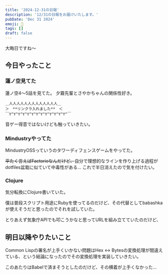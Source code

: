 ```yaml
---
title: '2024-12-31の日報'
description: '12/31の日報をお届けいたします。'
pubDate: 'Dec 31 2024'
emoji: 🦊
tags: []
draft: false
---
```


大晦日ですね〜

## 今日やったこと

### 蓮ノ空見てた

蓮ノ空4〜5話を見てた。 夕霧先輩とさやかちゃんの関係性好き。

```
＿人人人人人人人人人人人人人＿
＞　**リンクラ入れました**　＜
￣Y^Y^Y^Y^Y^Y^Y^Y^Y^Y^Y^Y^Y^￣
```

音ゲー得意ではないけども触っていきたい。

### Mindustryやってた

MindustryOSSっていうのタワーディフェンスゲームをやってた。

~~平たく言えばFactorioなんだけど、~~自分で理想的なラインを作り上げる過程がdotfiles盆栽に似ていて中毒性がある...
これで半日消えたので気を付けたい。

### Clojure

気分転換にClojure書いていた。

僕は普段スクリプト用途にRubyを使ってるのだけど、その代替としてbabashkaが使えそうだと思ったのでそれを試していた。

とりあえず気象庁APIでも叩こうかなと思ってURLを組み立てていたのだけど、

## 明日以降やりたいこと

Common Lispの署名が上手くいかない問題はHex <->
Bytesの変換処理が間違えている、という結論になったのでその変換処理を実装していきたい。

このあたりはBabelで済まそうとしたのだけど、その横着が上手くなかった...

